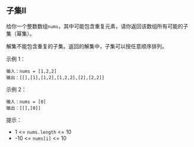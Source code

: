 ## 子集II

给你一个整数数组`nums`，其中可能包含重复元素，请你返回该数组所有可能的子集（幂集）。

解集不能包含重复的子集。返回的解集中，子集可以按任意顺序排列。


示例 1：
```
输入：nums = [1,2,2]
输出：[[],[1],[1,2],[1,2,2],[2],[2,2]]
```
示例 2：

```
输入：nums = [0]
输出：[[],[0]]
```

提示：

* 1 <= `nums.length` <= 10
* -10 <= `nums[i]` <= 10